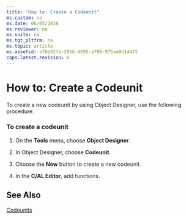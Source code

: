 ```yaml
---
title: "How to: Create a Codeunit"
ms.custom: na
ms.date: 06/05/2016
ms.reviewer: na
ms.suite: na
ms.tgt_pltfrm: na
ms.topic: article
ms.assetid: a70e92fa-2956-4895-a798-975ae0d1d475
caps.latest.revision: 6
---
```

# How to: Create a Codeunit
To create a new codeunit by using Object Designer, use the following procedure.  
  
### To create a codeunit  
  
1.  On the **Tools** menu, choose **Object Designer**.  
  
2.  In Object Designer, choose **Codeunit**.  
  
3.  Choose the **New** button to create a new codeunit.  
  
4.  In the **C\/AL Editor**, add functions.  
  
## See Also  
 [Codeunits](Codeunits.md)